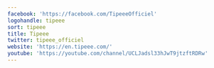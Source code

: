 ```yaml
---
facebook: 'https://facebook.com/TipeeeOfficiel'
logohandle: tipeee
sort: tipeee
title: Tipeee
twitter: tipeee_officiel
website: 'https://en.tipeee.com/'
youtube: 'https://youtube.com/channel/UCLJadsl33hJwT9jtzftRDRw'
---
```


